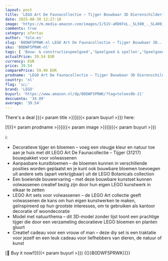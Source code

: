 ```yaml
---
layout: post
title: 'LEGO Art De Faunacollectie – Tijger Bouwbaar 3D Dierenschilderij met Decoratieve Bloemen van Botanicals - DIY Woondecoratie en Bouwpakket voor Volwassenen - Creatief Cadeau voor Vrouw of Man 31217'
date: 2025-08-30 12:27:18
image: 'https://m.media-amazon.com/images/I/51V-aRD6FeL._SL500_._SL400_.jpg'
comments: true
category: ofertas
author: 'tole.es'
slug: 'B0DWF5PRWK-nl LEGO Art De Faunacollectie – Tijger Bouwbaar 3D...'
sku: 'B0DWF5PRWK-nl'
tags: [ 'Bouw- & constructiespeelgoed','Speelgoed & spellen','Speelgoedbouwsets','lego','🇳🇱', ]
actualPrice: 39.54 EUR
currency: EUR
price: 39.54
comparePrice: 59.99 EUR
prodname: 'LEGO Art De Faunacollectie – Tijger Bouwbaar 3D Dierenschilderij met Decoratieve Bloemen van Botanicals - DIY Woondecoratie en Bouwpakket voor Volwassenen - Creatief Cadeau voor Vrouw of Man 31217'
country: 'nl'
flag: '🇳🇱'
brand: 'LEGO'
buyurl: 'https://www.amazon.nl/dp/B0DWF5PRWK/?tag=tolees0b-21'
descuento: '34.09'
average: '39.54'
---
```


There's a deal [{{< param title >}}]({{< param buyurl >}})  here:

[![{{< param prodname >}}]({{< param image >}})]({{< param buyurl >}})

ℹ️:

- Decoratieve tijger en bloemen – voeg een vleugje kleur en natuur toe aan je huis met dit LEGO Art De Faunacollectie – Tijger (31217) bouwpakket voor volwassenen
- Aanpasbare kunstbloemen – de bloemen kunnen in verschillende posities worden geplaatst en je kunt ook bouwbare bloemen toevoegen uit andere sets (apart verkrijgbaar) uit de LEGO Botanicals collection
- Een boeiende bouwervaring – met deze bouwbare kunstset kunnen volwassenen creatief bezig zijn door hun eigen LEGO kunstwerk in elkaar te zetten
- LEGO Art sets voor volwassenen – de LEGO Art collectie geeft volwassenen de kans om hun eigen kunstwerken te maken, geïnspireerd op hun grootste interesses, om te gebruiken als kantoor decoratie of woondecoratie
- Model met natuurthema – dit 3D-model zonder lijst toont een prachtige tijger die door een verzameling decoratieve LEGO bloemen en planten gluurt
- Creatief cadeau voor een vrouw of man – deze diy set is een traktatie voor jezelf en een leuk cadeau voor liefhebbers van dieren, de natuur of kunst

[🛒 Buy it now!!]({{< param buyurl >}})
{{<world>}}B0DWF5PRWK{{</world>}}

